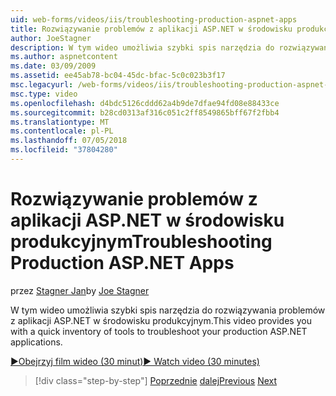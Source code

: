 ```yaml
---
uid: web-forms/videos/iis/troubleshooting-production-aspnet-apps
title: Rozwiązywanie problemów z aplikacji ASP.NET w środowisku produkcyjnym | Dokumentacja firmy Microsoft
author: JoeStagner
description: W tym wideo umożliwia szybki spis narzędzia do rozwiązywania problemów z aplikacji ASP.NET w środowisku produkcyjnym.
ms.author: aspnetcontent
ms.date: 03/09/2009
ms.assetid: ee45ab78-bc04-45dc-bfac-5c0c023b3f17
msc.legacyurl: /web-forms/videos/iis/troubleshooting-production-aspnet-apps
msc.type: video
ms.openlocfilehash: d4bdc5126cddd62a4b9de7dfae94fd08e88433ce
ms.sourcegitcommit: b28cd0313af316c051c2ff8549865bff67f2fbb4
ms.translationtype: MT
ms.contentlocale: pl-PL
ms.lasthandoff: 07/05/2018
ms.locfileid: "37804280"
---
```

<a name="troubleshooting-production-aspnet-apps"></a><span data-ttu-id="09191-103">Rozwiązywanie problemów z aplikacji ASP.NET w środowisku produkcyjnym</span><span class="sxs-lookup"><span data-stu-id="09191-103">Troubleshooting Production ASP.NET Apps</span></span>
====================
<span data-ttu-id="09191-104">przez [Stagner Jan](https://github.com/JoeStagner)</span><span class="sxs-lookup"><span data-stu-id="09191-104">by [Joe Stagner](https://github.com/JoeStagner)</span></span>

<span data-ttu-id="09191-105">W tym wideo umożliwia szybki spis narzędzia do rozwiązywania problemów z aplikacji ASP.NET w środowisku produkcyjnym.</span><span class="sxs-lookup"><span data-stu-id="09191-105">This video provides you with a quick inventory of tools to troubleshoot your production ASP.NET applications.</span></span>

[<span data-ttu-id="09191-106">&#9654;Obejrzyj film wideo (30 minut)</span><span class="sxs-lookup"><span data-stu-id="09191-106">&#9654; Watch video (30 minutes)</span></span>](https://channel9.msdn.com/Blogs/ASP-NET-Site-Videos/troubleshooting-production-aspnet-apps)

> [!div class="step-by-step"]
> <span data-ttu-id="09191-107">[Poprzednie](feature-specific-delegated-management.md)
> [dalej](creating-a-site-with-iis7-manager.md)</span><span class="sxs-lookup"><span data-stu-id="09191-107">[Previous](feature-specific-delegated-management.md)
[Next](creating-a-site-with-iis7-manager.md)</span></span>
